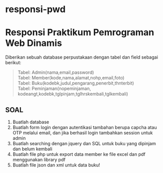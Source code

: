 # responsi-pwd

# Responsi Praktikum Pemrograman Web Dinamis

Diberikan sebuah database perpustakaan dengan tabel dan field sebagai berikut:
> Tabel: Admin(nama,email,password) <br>
> Tabel: Member(kode,nama,alamat,nohp,email,foto) <br> 
> Tabel: Buku(kodebk,judul,pengarang,penerbit,thnterbit) <br>
> Tabel: Peminjaman(nopeminjaman, kodeangt,kodebk,tglpinjam,tglhrskembali,tglkembali)

## SOAL
1. Buatlah database
2. Buatlah form login dengan autentikasi tambahan berupa capcha atau OTP melalui email, dan jika
berhasil login tambahkan session untuk admin
3. Buatlah searching dengan jquery dan SQL untuk buku yang dipinjam dan belum kembali
4. Buatlah file php untuk export data member ke file excel dan pdf menggunakan library pdf
5. Buatlah file json dan xml untuk data buku!
